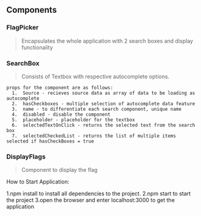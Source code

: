 ## Components

### FlagPicker
> Encapsulates the whole application with 2 search boxes and display functionality 

### SearchBox 
> Consists of Textbox with respective autocomplete options. 
  ```
  props for the component are as follows: 
    1.  Source - recieves source data as array of data to be loading as autocomplete 
    2.  hasCheckboxes - multiple selection of autocomplete data feature
    3.  name - to differentiate each search component, unique name
    4.  disabled - disable the component
    5.  placeholder - placeholder for the textbox
    6.  selectedTextOnClick - returns the selected text from the search box
    7.  selectedCheckedList - returns the list of multiple items selected if hasCheckBoxes = true 
```

### DisplayFlags 
> Component to display the flag


How to Start Application:

1.npm install to install all dependencies to the project.
2.npm start to start the project
3.open the browser and enter localhost:3000 to get the application
